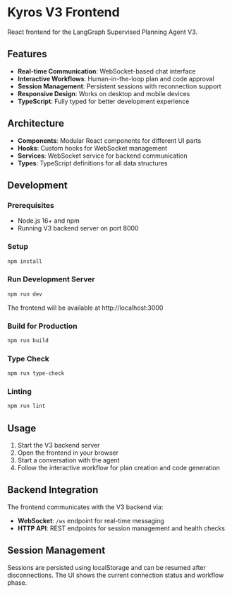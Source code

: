 # Kyros V3 Frontend

React frontend for the LangGraph Supervised Planning Agent V3.

## Features

- **Real-time Communication**: WebSocket-based chat interface
- **Interactive Workflows**: Human-in-the-loop plan and code approval
- **Session Management**: Persistent sessions with reconnection support
- **Responsive Design**: Works on desktop and mobile devices
- **TypeScript**: Fully typed for better development experience

## Architecture

- **Components**: Modular React components for different UI parts
- **Hooks**: Custom hooks for WebSocket management
- **Services**: WebSocket service for backend communication
- **Types**: TypeScript definitions for all data structures

## Development

### Prerequisites

- Node.js 16+ and npm
- Running V3 backend server on port 8000

### Setup

```bash
npm install
```

### Run Development Server

```bash
npm run dev
```

The frontend will be available at http://localhost:3000

### Build for Production

```bash
npm run build
```

### Type Check

```bash
npm run type-check
```

### Linting

```bash
npm run lint
```

## Usage

1. Start the V3 backend server
2. Open the frontend in your browser
3. Start a conversation with the agent
4. Follow the interactive workflow for plan creation and code generation

## Backend Integration

The frontend communicates with the V3 backend via:

- **WebSocket**: `/ws` endpoint for real-time messaging
- **HTTP API**: REST endpoints for session management and health checks

## Session Management

Sessions are persisted using localStorage and can be resumed after disconnections. The UI shows the current connection status and workflow phase.